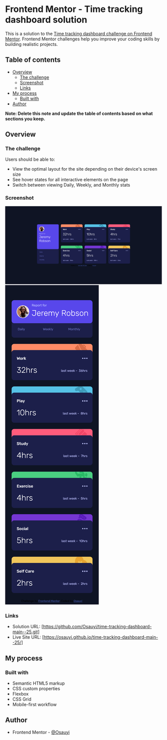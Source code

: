 # Frontend Mentor - Time tracking dashboard solution

This is a solution to the [Time tracking dashboard challenge on Frontend Mentor](https://www.frontendmentor.io/challenges/time-tracking-dashboard-UIQ7167Jw). Frontend Mentor challenges help you improve your coding skills by building realistic projects.

## Table of contents

- [Overview](#overview)
  - [The challenge](#the-challenge)
  - [Screenshot](#screenshot)
  - [Links](#links)
- [My process](#my-process)
  - [Built with](#built-with)
- [Author](#author)

**Note: Delete this note and update the table of contents based on what sections you keep.**

## Overview

### The challenge

Users should be able to:

- View the optimal layout for the site depending on their device's screen size
- See hover states for all interactive elements on the page
- Switch between viewing Daily, Weekly, and Monthly stats

### Screenshot

![](/Screenshot%202022-12-05%20at%2023-45-33%20Frontend%20Mentor%20Time%20tracking%20dashboard.png)
![](Screenshot%202022-12-05%20at%2023-46-00%20Frontend%20Mentor%20Time%20tracking%20dashboard.png)

### Links

- Solution URL: [https://github.com/Osauyi/time-tracking-dashboard-main--25.git]
- Live Site URL: [https://osauyi.github.io/time-tracking-dashboard-main--25/]

## My process

### Built with

- Semantic HTML5 markup
- CSS custom properties
- Flexbox
- CSS Grid
- Mobile-first workflow

## Author

- Frontend Mentor - [@Osauyi](https://www.frontendmentor.io/profile/osauyi)
